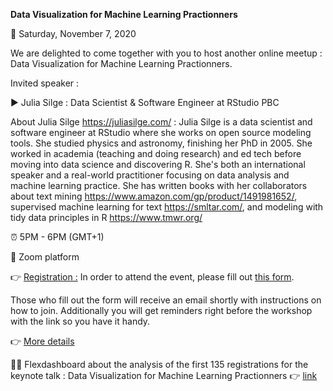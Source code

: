 **Data Visualization for Machine Learning Practionners**

:date: Saturday, November 7, 2020 


We are delighted to come together with you to host another online meetup : Data Visualization for Machine Learning Practionners.

Invited speaker :

▶️ Julia Silge : Data Scientist & Software Engineer at RStudio PBC

About Julia Silge https://juliasilge.com/ :
Julia Silge is a data scientist and software engineer at RStudio where she works on open source modeling tools.
She studied physics and astronomy, finishing her PhD in 2005. She worked in academia (teaching and doing research) and ed tech before moving into data science and discovering R. She's both an international speaker and a real-world practitioner focusing on data analysis and machine learning practice. She has written books with her collaborators about text mining https://www.amazon.com/gp/product/1491981652/, supervised machine learning for text https://smltar.com/, and modeling with tidy data principles in R https://www.tmwr.org/

:alarm_clock: 5PM - 6PM (GMT+1)

:round_pushpin: Zoom platform

:point_right: [Registration :](https://lnkd.in/dA_7akh) In order to attend the event, please fill out [this form](https://tinyurl.com/y5brdnv2).

Those who fill out the form will receive an email shortly with instructions on how to join. Additionally you will get reminders right before the workshop with the link so you have it handy.

:point_right: [More details](https://lnkd.in/dxTaHdB)

📌📌 Flexdashboard about the analysis of the first 135 registrations for the keynote talk : Data Visualization for Machine Learning Practionners 👉 [link](https://rladiestunis.github.io/Keynote-talk-Data-Viz-for-Machine-Learning-Practionners/)
